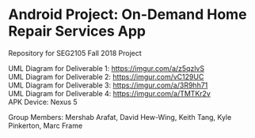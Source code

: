 # Android Project: On-Demand Home Repair Services App
Repository for SEG2105 Fall 2018 Project

UML Diagram for Deliverable 1: https://imgur.com/a/z5qzlvS  
UML Diagram for Deliverable 2: https://imgur.com/vC129UC  
UML Diagram for Deliverable 3: https://imgur.com/a/3R9hh71  
UML Diagram for Deliverable 4: https://imgur.com/a/TMTKr2v  
APK Device: Nexus 5

Group Members:
Mershab Arafat,
David Hew-Wing,
Keith Tang,
Kyle Pinkerton,
Marc Frame
